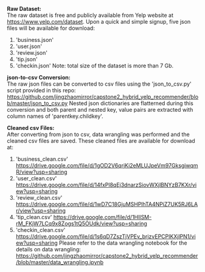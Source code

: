 **Raw Dataset:**<br>
The raw dataset is free and publicly available from Yelp website at https://www.yelp.com/dataset. 
Upon a quick and simple signup, five json files will be available for download: 
  1. 'business.json'
  2. 'user.json'
  3. 'review.json'
  4. 'tip.json'
  5. 'checkin.json'
Note: total size of the dataset is more than 7 Gb. 


**json-to-csv Conversion:**<br>
The raw json files can be converted to csv files using the 'json_to_csv.py' script provided in this repo: 
https://github.com/jingzhaomirror/capstone2_hybrid_yelp_recommender/blob/master/json_to_csv.py
Nested json dictionaries are flatterned during this conversion and both parent and nested key, value pairs are extracted with column names of 'parentkey.childkey'. 


**Cleaned csv Files:**<br>
After converting from json to csv, data wrangling was performed and the cleaned csv files are saved. These cleaned files are available for download at: 
  1. 'business_clean.csv' https://drive.google.com/file/d/1gOD2V6qrjKi2eMLUJpeVm97GksgiwqmR/view?usp=sharing
  2. 'user_clean.csv' https://drive.google.com/file/d/14fxPl8qEj3dnarzSiovWXjlBNYzB7KXr/view?usp=sharing
  3. 'review_clean.csv' https://drive.google.com/file/d/1wD7C18GjuMSHPlhTA4NPiZ7UK5RJ6LAr/view?usp=sharing
  4. 'tip_clean.csv' https://drive.google.com/file/d/1HIlSM-rM_FKjW7LCq9x8Zogs1tQ5OUdk/view?usp=sharing
  5. 'checkin_clean.csv' https://drive.google.com/file/d/1s6qD7ZszTjVPEv_brjzvEPCPIKXjlPN1/view?usp=sharing
Please refer to the data wrangling notebook for the details on data wrangling: 
https://github.com/jingzhaomirror/capstone2_hybrid_yelp_recommender/blob/master/data_wrangling.ipynb
